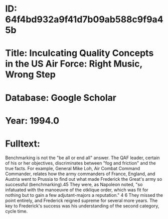 # ID: 64f4bd932a9f41d7b09ab588c9f9a45b
# Title: Inculcating Quality Concepts in the US Air Force: Right Music, Wrong Step
# Database: Google Scholar
# Year: 1994.0
# Fulltext:
Benchmarking is not the "be all or end all" answer.
The QAF leader, certain of his or her objectives, discriminates between "fog and friction" and the true facts.
For example, General Mike Loh, Air Combat Command Commander, relates how the army commanders of France, England, and Austria went to Prussia to find out what made Frederick the Great's army so successful (benchmarking).45 They were, as Napoleon noted, "so infatuated with the manoeuvre of the otklique order, which was fit for nothing but to gain a few adjutant-majors a reputation."
4 6 They missed the point entirely, and Frederick reigned supreme for several more years.
The key to Frederick's success was his understanding of the second category, cycle time.